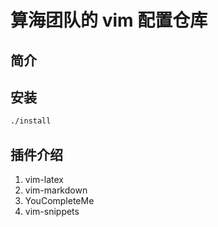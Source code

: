 # 算海团队的 vim 配置仓库 

## 简介
 
## 安装

```bash
./install
```

## 插件介绍
1. vim-latex
2. vim-markdown
3. YouCompleteMe
4. vim-snippets

